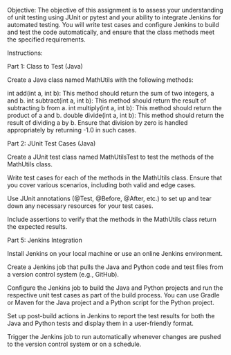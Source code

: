 Objective: The objective of this assignment is to assess your understanding of unit testing using JUnit or pytest and your ability to integrate Jenkins for automated testing.
You will write test cases and configure Jenkins to build and test the code automatically, and ensure that the class methods meet the specified requirements.

Instructions:

Part 1: Class to Test (Java)

Create a Java class named MathUtils with the following methods:

int add(int a, int b): This method should return the sum of two integers, a and b.
int subtract(int a, int b): This method should return the result of subtracting b from a.
int multiply(int a, int b): This method should return the product of a and b.
double divide(int a, int b): This method should return the result of dividing a by b. Ensure that division by zero is handled appropriately by returning -1.0 in such cases.

Part 2: JUnit Test Cases (Java)

Create a JUnit test class named MathUtilsTest to test the methods of the MathUtils class.

Write test cases for each of the methods in the MathUtils class. Ensure that you cover various scenarios, including both valid and edge cases.

Use JUnit annotations (@Test, @Before, @After, etc.) to set up and tear down any necessary resources for your test cases.

Include assertions to verify that the methods in the MathUtils class return the expected results.


Part 5: Jenkins Integration

Install Jenkins on your local machine or use an online Jenkins environment.

Create a Jenkins job that pulls the Java and Python code and test files from a version control system (e.g., GitHub).

Configure the Jenkins job to build the Java and Python projects and run the respective unit test cases as part of the build process. You can use Gradle or Maven for the Java project and a Python script for the Python project.

Set up post-build actions in Jenkins to report the test results for both the Java and Python tests and display them in a user-friendly format.

Trigger the Jenkins job to run automatically whenever changes are pushed to the version control system or on a schedule.
